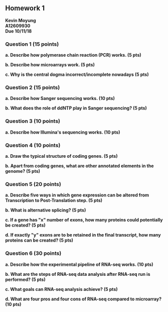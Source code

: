 ## Homework 1

**Kevin Moyung**   
**A12609930**   
**Due 10/11/18**   

### Question 1 (15 points)

**a. Describe how polymerase chain reaction (PCR) works. (5 pts)**

**b. Describe how microarrays work. (5 pts)**

**c. Why is the central dogma incorrect/incomplete nowadays (5 pts)**

### Question 2 (15 points)

**a. Describe how Sanger sequencing works. (10 pts)**

**b. What does the role of ddNTP play in Sanger sequencing? (5 pts)**

### Question 3 (10 points)

**a. Describe how Illumina's sequencing works. (10 pts)**

### Question 4 (10 points)

**a. Draw the typical structure of coding genes. (5 pts)**

**b. Apart from coding genes, what are other annotated elements in the genome? (5 pts)**

### Question 5 (20 points)

**a. Describe five ways in which gene expression can be altered from Transcription to Post-Translation step. (5 pts)**

**b. What is alternative splicing? (5 pts)**

**c. If a gene has "x" number of exons, how many proteins could potentially be created? (5 pts)**

**d. If exactly "y" exons are to be retained in the final transcript, how many proteins can be created? (5 pts)**

### Question 6 (30 points)

**a. Describe how the experimental pipeline of RNA-seq works. (10 pts)**

**b. What are the steps of RNA-seq data analysis after RNA-seq run is performed? (5 pts)**

**c. What goals can RNA-seq analysis achieve? (5 pts)**

**d. What are four pros and four cons of RNA-seq compared to microarray? (10 pts)**
